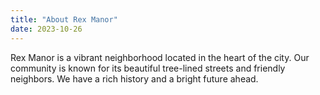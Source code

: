 ```yaml
---
title: "About Rex Manor"
date: 2023-10-26
---
```


Rex Manor is a vibrant neighborhood located in the heart of the city. Our community is known for its beautiful tree-lined streets and friendly neighbors. We have a rich history and a bright future ahead.
